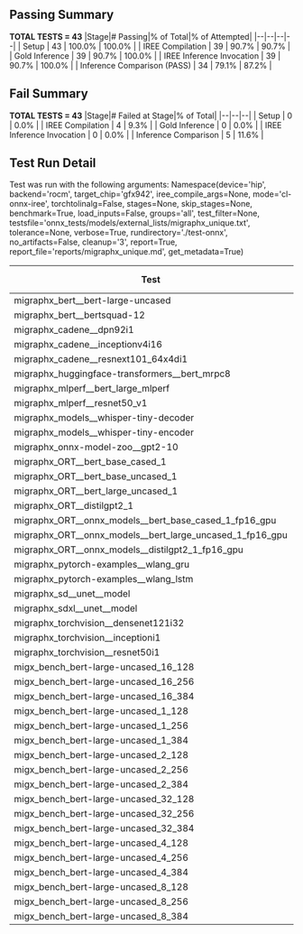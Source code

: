 ## Passing Summary

**TOTAL TESTS = 43**
|Stage|# Passing|% of Total|% of Attempted|
|--|--|--|--|
| Setup | 43 | 100.0% | 100.0% |
| IREE Compilation | 39 | 90.7% | 90.7% |
| Gold Inference | 39 | 90.7% | 100.0% |
| IREE Inference Invocation | 39 | 90.7% | 100.0% |
| Inference Comparison (PASS) | 34 | 79.1% | 87.2% |
## Fail Summary

**TOTAL TESTS = 43**
|Stage|# Failed at Stage|% of Total|
|--|--|--|
| Setup | 0 | 0.0% |
| IREE Compilation | 4 | 9.3% |
| Gold Inference | 0 | 0.0% |
| IREE Inference Invocation | 0 | 0.0% |
| Inference Comparison | 5 | 11.6% |
## Test Run Detail
Test was run with the following arguments:
Namespace(device='hip', backend='rocm', target_chip='gfx942', iree_compile_args=None, mode='cl-onnx-iree', torchtolinalg=False, stages=None, skip_stages=None, benchmark=True, load_inputs=False, groups='all', test_filter=None, testsfile='onnx_tests/models/external_lists/migraphx_unique.txt', tolerance=None, verbose=True, rundirectory='./test-onnx', no_artifacts=False, cleanup='3', report=True, report_file='reports/migraphx_unique.md', get_metadata=True)

| Test | Exit Status | Mean Benchmark Time (ms) | Notes |
|--|--|--|--|
| migraphx_bert__bert-large-uncased | PASS | 19.170454278250585 | |
| migraphx_bert__bertsquad-12 | compilation | None | |
| migraphx_cadene__dpn92i1 | PASS | 3.5260785402265227 | |
| migraphx_cadene__inceptionv4i16 | PASS | 20.098050990297146 | |
| migraphx_cadene__resnext101_64x4di1 | PASS | 4.2105185456600145 | |
| migraphx_huggingface-transformers__bert_mrpc8 | PASS | 7.110988425461538 | |
| migraphx_mlperf__bert_large_mlperf | PASS | 28.373547494799514 | |
| migraphx_mlperf__resnet50_v1 | Numerics | 14.136200480667563 | |
| migraphx_models__whisper-tiny-decoder | PASS | 43.070341875136364 | |
| migraphx_models__whisper-tiny-encoder | Numerics | 109.61562155797662 | |
| migraphx_onnx-model-zoo__gpt2-10 | compilation | None | |
| migraphx_ORT__bert_base_cased_1 | PASS | 110.5439537204802 | |
| migraphx_ORT__bert_base_uncased_1 | PASS | 113.32768555762918 | |
| migraphx_ORT__bert_large_uncased_1 | PASS | 510.01738166087307 | |
| migraphx_ORT__distilgpt2_1 | PASS | 67.62418660121814 | |
| migraphx_ORT__onnx_models__bert_base_cased_1_fp16_gpu | Numerics | 61.79748473082188 | |
| migraphx_ORT__onnx_models__bert_large_uncased_1_fp16_gpu | Numerics | 269.614394893223 | |
| migraphx_ORT__onnx_models__distilgpt2_1_fp16_gpu | Numerics | 36.09856863234502 | |
| migraphx_pytorch-examples__wlang_gru | PASS | 19.095314850683614 | |
| migraphx_pytorch-examples__wlang_lstm | PASS | 10.601483195898167 | |
| migraphx_sd__unet__model | import_model | None | |
| migraphx_sdxl__unet__model | import_model | None | |
| migraphx_torchvision__densenet121i32 | PASS | 14.16753743479003 | |
| migraphx_torchvision__inceptioni1 | PASS | 3.093746284233226 | |
| migraphx_torchvision__resnet50i1 | PASS | 2.045402428615922 | |
| migx_bench_bert-large-uncased_16_128 | PASS | 25.87722954383396 | |
| migx_bench_bert-large-uncased_16_256 | PASS | 37.58340422727837 | |
| migx_bench_bert-large-uncased_16_384 | PASS | 56.504486832838865 | |
| migx_bench_bert-large-uncased_1_128 | PASS | 12.79573788139354 | |
| migx_bench_bert-large-uncased_1_256 | PASS | 12.71062843460684 | |
| migx_bench_bert-large-uncased_1_384 | PASS | 19.35289834315578 | |
| migx_bench_bert-large-uncased_2_128 | PASS | 12.860849195908765 | |
| migx_bench_bert-large-uncased_2_256 | PASS | 19.28871507894852 | |
| migx_bench_bert-large-uncased_2_384 | PASS | 19.670989174941223 | |
| migx_bench_bert-large-uncased_32_128 | PASS | 35.915965297802664 | |
| migx_bench_bert-large-uncased_32_256 | PASS | 69.7414630674757 | |
| migx_bench_bert-large-uncased_32_384 | PASS | 111.27945889085014 | |
| migx_bench_bert-large-uncased_4_128 | PASS | 19.37650257524284 | |
| migx_bench_bert-large-uncased_4_256 | PASS | 20.27722290450973 | |
| migx_bench_bert-large-uncased_4_384 | PASS | 23.47919002349954 | |
| migx_bench_bert-large-uncased_8_128 | PASS | 20.280550954408856 | |
| migx_bench_bert-large-uncased_8_256 | PASS | 26.23477455603683 | |
| migx_bench_bert-large-uncased_8_384 | PASS | 32.79364081478861 | |
